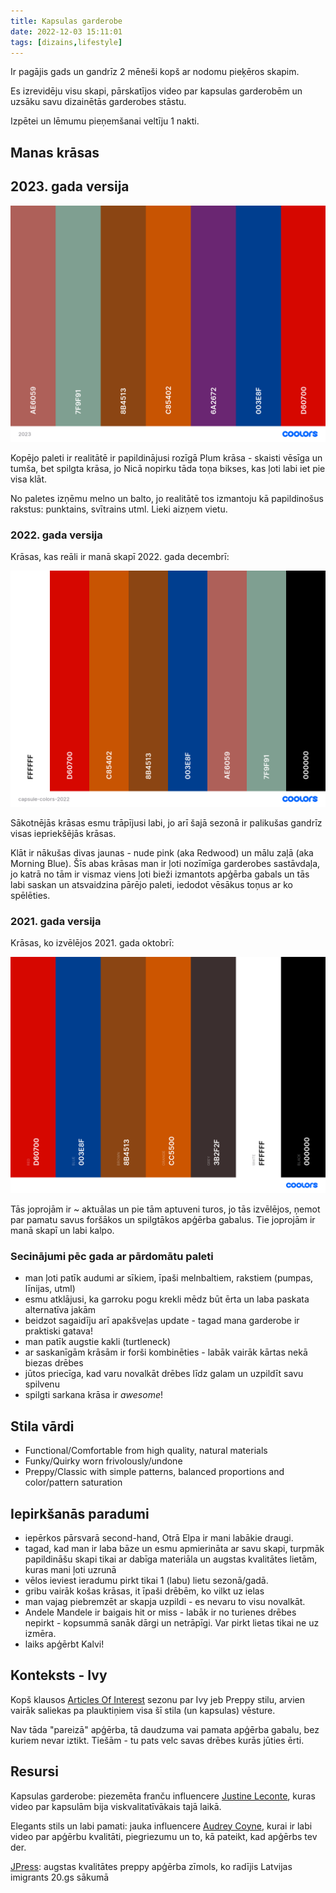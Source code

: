 ```yaml
---
title: Kapsulas garderobe
date: 2022-12-03 15:11:01
tags: [dizains,lifestyle]
---
```


Ir pagājis gads un gandrīz 2 mēneši kopš ar nodomu pieķēros skapim.

Es izrevidēju visu skapi, pārskatījos video par kapsulas garderobēm un uzsāku savu dizainētās garderobes stāstu.

Izpētei un lēmumu pieņemšanai veltīju 1 nakti.

## Manas krāsas

## 2023. gada versija

![](/images/capsule-colors-2023.png)

Kopējo paleti ir realitātē ir papildinājusi rozīgā Plum krāsa - skaisti vēsīga un tumša, bet spilgta krāsa, jo Nicā nopirku tāda toņa bikses, kas ļoti labi iet pie visa klāt.

No paletes izņēmu melno un balto, jo realitātē tos izmantoju kā papildinošus rakstus: punktains, svītrains utml. Lieki aizņem vietu.

### 2022. gada versija

Krāsas, kas reāli ir manā skapī 2022. gada decembrī:

![](/images/capsule-colors-2022.png)

Sākotnējās krāsas esmu trāpījusi labi, jo arī šajā sezonā ir palikušas gandrīz visas iepriekšējās krāsas.

Klāt ir nākušas divas jaunas - nude pink (aka Redwood) un mālu zaļā (aka Morning Blue). Šīs abas krāsas man ir ļoti nozīmīga garderobes sastāvdaļa, jo katrā no tām ir vismaz viens ļoti bieži izmantots apģērba gabals un tās labi saskan un atsvaidzina pārējo paleti, iedodot vēsākus toņus ar ko spēlēties.

### 2021. gada versija

Krāsas, ko izvēlējos 2021. gada oktobrī:

![](/images/capsule-colors-2021.png)

Tās joprojām ir ~ aktuālas un pie tām aptuveni turos, jo tās izvēlējos, ņemot par pamatu savus foršākos un spilgtākos apģērba gabalus. Tie joprojām ir manā skapī un labi kalpo.

### Secinājumi pēc gada ar pārdomātu paleti

- man ļoti patīk audumi ar sīkiem, īpaši melnbaltiem, rakstiem (pumpas, līnijas, utml)
- esmu atklājusi, ka garroku pogu krekli mēdz būt ērta un laba paskata alternatīva jakām
- beidzot sagaidīju arī apakšveļas update - tagad mana garderobe ir praktiski gatava!
- man patīk augstie kakli (turtleneck)
- ar saskanīgām krāsām ir forši kombinēties - labāk vairāk kārtas nekā biezas drēbes
- jūtos priecīga, kad varu novalkāt drēbes līdz galam un uzpildīt savu spilvenu
- spilgti sarkana krāsa ir *awesome*!

## Stila vārdi

- Functional/Comfortable from high quality, natural materials
- Funky/Quirky worn frivolously/undone
- Preppy/Classic with simple patterns, balanced proportions and color/pattern saturation

## Iepirkšanās paradumi

- iepērkos pārsvarā second-hand, Otrā Elpa ir mani labākie draugi.
- tagad, kad man ir laba bāze un esmu apmierināta ar savu skapi, turpmāk papildināšu skapi tikai ar dabīga materiāla un augstas kvalitātes lietām, kuras mani ļoti uzrunā
- vēlos ieviest ieradumu pirkt tikai 1 (labu) lietu sezonā/gadā.
- gribu vairāk košas krāsas, it īpaši drēbēm, ko vilkt uz ielas
- man vajag piebremzēt ar skapja uzpildi - es nevaru to visu novalkāt.
- Andele Mandele ir baigais hit or miss - labāk ir no turienes drēbes nepirkt - kopsummā sanāk dārgi un netrāpīgi. Var pirkt lietas tikai ne uz izmēra.
- laiks apģērbt Kalvi!

## Konteksts - Ivy

Kopš klausos [Articles Of Interest](https://articlesofinterest.substack.com/) sezonu par Ivy jeb Preppy stilu, arvien vairāk saliekas pa plauktiņiem visa šī stila (un kapsulas) vēsture.

Nav tāda "pareizā" apģērba, tā daudzuma vai pamata apģērba gabalu, bez kuriem nevar iztikt. Tiešām - tu pats velc savas drēbes kurās jūties ērti.

## Resursi

Kapsulas garderobe: piezemēta franču influencere [Justine Leconte](https://youtu.be/lpYUY9CpghY), kuras video par kapsulām bija viskvalitatīvākais tajā laikā.

Elegants stils un labi pamati: jauka influencere [Audrey Coyne](https://www.youtube.com/@AudreyCoyne/), kurai ir labi video par apģērbu kvalitāti, piegriezumu un to, kā pateikt, kad apģērbs tev der.

[JPress](https://jpressonline.com/): augstas kvalitātes preppy apģērba zīmols, ko radījis Latvijas imigrants 20.gs sākumā
